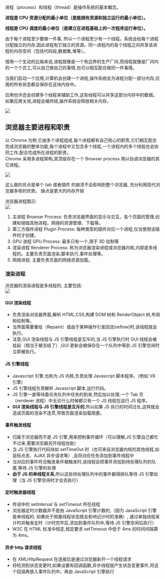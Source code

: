 进程（process）和线程（thread）是操作系统的基本概念。

**进程是 CPU 资源分配的最小单位（是能拥有资源和独立运行的最小单位）。**

**线程是 CPU 调度的最小单位（是建立在进程基础上的一次程序运行单位）。**

由于每个进程至少要做一件事, 所以一个进程至少有一个线程。系统会给每个进程分配独立的内存,因此进程有它独立的资源。同一进程内的各个线程之间共享该进程的内存空间（包括代码段,数据集,堆等）。

借用一个生动的比喻来说,进程就像是一个有边界的生产厂间,而线程就像是厂间内的一个个员工,可以自己做自己的事情,也可以相互配合做同一件事情。

当我们启动一个应用,计算机会创建一个进程,操作系统会为进程分配一部分内存,应用的所有状态都会保存在这块内存中。

应用也许还会创建多个线程来辅助工作,这些线程可以共享这部分内存中的数据。如果应用关闭,进程会被终结,操作系统会释放相关内存。

![](https://cdn.jsdelivr.net/gh/t122760862/blogimg@main/进程/线程工厂图.png)  

## 浏览器主要进程和职责  

以 Chrome 为例,它由多个进程组成,每个进程都有自己核心的职责,它们相互配合完成浏览器的整体功能,每个进程中又包含多个线程,一个进程内的多个线程也会协同工作,配合完成所在进程的职责。  
Chrome 采用多进程架构,其顶层存在一个 Browser process 用以协调浏览器的其它进程。 

![](https://cdn.jsdelivr.net/gh/t122760862/blogimg@main/chrome.png)  

这么做的优点是单个 tab 或者插件 的崩溃不会影响到整个浏览器, 充分利用现代浏览器多核的优势。 
缺点是更大的内存开销  

浏览器进程图示:  
![](https://cdn.jsdelivr.net/gh/t122760862/blogimg@main/浏览器进程介绍.png)  

1. 主进程 Browser Process: 负责浏览器界面的显示与交互。各个页面的管理,创建和销毁其他进程。网络的资源管理、下载等。
2. 第三方插件进程 Plugin Process: 每种类型的插件对应一个进程,仅当使用该插件时才创建。
3. GPU 进程 GPU Process: 最多只有一个,用于 3D 绘制等
4. 渲染进程 Renderer Process: 称为浏览器渲染进程或浏览器内核,内部是多线程的。主要负责页面渲染,脚本执行,事件处理等。 
5. 网络进程: 主要负责页面的网络资源加载。

### 渲染进程  
浏览器的渲染进程是多线程的, 主要包括:  
![](https://cdn.jsdelivr.net/gh/t122760862/blogimg@main/浏览器线程.png)  
#### GUI 渲染线程  
* 负责渲染浏览器界面,解析 HTML,CSS,构建 DOM 树和 RenderObject 树,布局和绘制等。
* 当界面需要重绘（Repaint）或由于某种操作引发回流(reflow)时,该线程就会执行。
* 注意,GUI 渲染线程与 JS 引擎线程是互斥的,当 JS 引擎执行时 GUI 线程会被挂起（相当于被冻结了）,GUI 更新会被保存在一个队列中等到 JS 引擎空闲时立即被执行。  

#### JS 引擎线程  
* Javascript 引擎,也称为 JS 内核,负责处理 Javascript 脚本程序。（例如 V8 引擎）
* JS 引擎线程负责解析 Javascript 脚本,运行代码。
* JS 引擎一直等待着任务队列中任务的到来,然后加以处理,一个 Tab 页（renderer 进程）中无论什么时候都只有一个 JS 线程在运行 JS 程序。
* **GUI 渲染线程与 JS 引擎线程是互斥的**,所以如果 JS 执行的时间过长,这样就会造成页面的渲染不连贯,导致页面渲染加载阻塞。

#### 事件触发线程  
* 归属于浏览器而不是 JS 引擎,用来控制事件循环（可以理解,JS 引擎自己都忙不过来,需要浏览器另开线程协助）
* 当 JS 引擎执行代码块如 setTimeOut 时（也可来自浏览器内核的其他线程,如鼠标点击、AJAX 异步请求等）,会将对应任务添加到事件线程中
* 当对应的事件符合触发条件被触发时,该线程会把事件添加到待处理队列的队尾,等待 JS 引擎的处理
* **由于 JS 的单线程关系**,所以这些待处理队列中的事件都得排队等待 JS 引擎处理（当 JS 引擎空闲时才会去执行）  

#### 定时触发器线程  
* 传说中的 setInterval 与 setTimeout 所在线程
* 浏览器定时计数器并不是由 JavaScript 引擎计数的,（因为 JavaScript 引擎是单线程的, 如果处于阻塞线程状态就会影响记计时的准确）, 通过单独线程来计时并触发定时（计时完毕后,添加到事件队列中,等待 JS 引擎空闲后执行）  
* W3C 在 HTML 标准中规定,规定要求 setTimeout 中低于 4ms 的时间间隔算为 4ms。  

#### 异步 http 请求线程  
* 在 XMLHttpRequest 在连接后是通过浏览器新开一个线程请求  
* 将检测到状态变更时,如果设置有回调函数,异步线程就产生状态变更事件,将这个回调再放入事件队列中。再由 JavaScript 引擎执行

